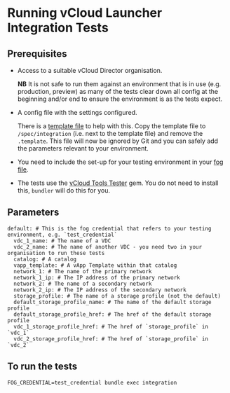 # Running vCloud Launcher Integration Tests

## Prerequisites

- Access to a suitable vCloud Director organisation.

  **NB** It is not safe to run them against an environment that is in use (e.g. production, preview) as
  many of the tests clear down all config at the beginning and/or end to ensure the environment is as
  the tests expect.

- A config file with the settings configured.

  There is a [template file](/spec/integration/vcloud_tools_testing_config.yaml.template) to help with this. Copy the template file to `/spec/integration` (i.e. next to the template file) and remove the `.template`. This file will now be ignored by Git and you can safely add the parameters relevant to your environment.

- You need to include the set-up for your testing environment in your [fog file](https://github.com/gds-operations/vcloud-launcher#credentials).

- The tests use the [vCloud Tools Tester](http://rubygems.org/gems/vcloud-tools-tester) gem. You do not need to install this, `bundler` will do this for you.

## Parameters

````
default: # This is the fog credential that refers to your testing environment, e.g. `test_credential`
  vdc_1_name: # The name of a VDC
  vdc_2_name: # The name of another VDC - you need two in your organisation to run these tests
  catalog: # A catalog
  vapp_template: # A vApp Template within that catalog
  network_1: # The name of the primary network
  network_1_ip: # The IP address of the primary network
  network_2: # The name of a secondary network
  network_2_ip: # The IP address of the secondary network
  storage_profile: # The name of a storage profile (not the default)
  default_storage_profile_name: # The name of the default storage profile
  default_storage_profile_href: # The href of the default storage profile
  vdc_1_storage_profile_href: # The href of `storage_profile` in `vdc_1`
  vdc_2_storage_profile_href: # The href of `storage_profile` in `vdc_2`
````

## To run the tests

  `FOG_CREDENTIAL=test_credential bundle exec integration`
